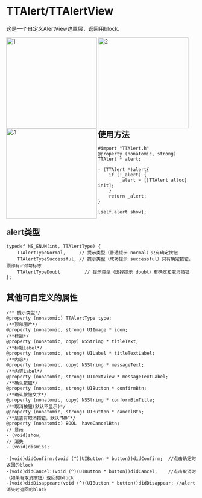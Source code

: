 # TTAlert/TTAlertView

这是一个自定义AlertView遮罩层，返回用block.  

<img src="http://static.oschina.net/uploads/space/2016/1102/122235_zMdI_927576.png" width = "240" alt="1" align=left /><img src="http://static.oschina.net/uploads/space/2016/1102/122400_kce2_927576.png" width = "240" alt="2" align=left /><img src="http://static.oschina.net/uploads/space/2016/1102/122430_wb81_927576.png" width = "240" alt="3" align=left />   

## 使用方法
```objc
#import "TTAlert.h"   
@property (nonatomic, strong) TTAlert * alert;   
   
- (TTAlert *)alert{   
    if (!_alert) {   
        _alert = [[TTAlert alloc] init];   
    }   
    return _alert;   
}   
   
[self.alert show];   
```
   

## alert类型   
```objc
typedef NS_ENUM(int, TTAlertType) {   
    TTAlertTypeNormal,     // 提示类型（普通提示 normal）只有确定按钮   
    TTAlertTypeSuccessful, // 提示类型（成功提示 successful）只有确定按钮，顶部有✅对勾标志   
    TTAlertTypeDoubt	     // 提示类型（选择提示 doubt）有确定和取消按钮   
};   
```

## 其他可自定义的属性 
```objc
/** 提示类型*/   
@property (nonatomic) TTAlertType type;   
/**顶部图片*/   
@property (nonatomic, strong) UIImage * icon;   
/**标题*/   
@property (nonatomic, copy) NSString * titleText;   
/**标题Label*/   
@property (nonatomic, strong) UILabel * titleTextLabel;   
/**内容*/   
@property (nonatomic, copy) NSString * messageText;   
/**内容Label*/   
@property (nonatomic, strong) UITextView * messageTextLabel;   
/**确认按钮*/   
@property (nonatomic, strong) UIButton * confirmBtn;   
/**确认按钮文字*/   
@property (nonatomic, copy) NSString * conformBtnTitle;   
/**取消按钮(默认不显示)*/   
@property (nonatomic, strong) UIButton * cancelBtn;   
/**是否有取消按钮，默认“NO”*/   
@property (nonatomic) BOOL  haveCancelBtn;   
// 显示   
- (void)show;   
// 消失   
- (void)dismiss;   
   
-(void)didConfirm:(void (^)(UIButton * button))didConfirm;  //点击确定时返回的block   
-(void)didCancel:(void (^)(UIButton * button))didCancel;    //点击取消时（如果有取消按钮）返回的block   
-(void)didDisappear:(void (^)(UIButton * button))didDisappear; //alert消失时返回的block   
```
